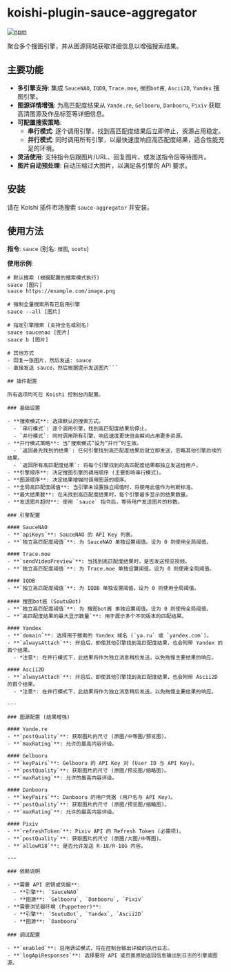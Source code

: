 # koishi-plugin-sauce-aggregator

[![npm](https://img.shields.io/npm/v/koishi-plugin-sauce-aggregator?style=flat-square)](https://www.npmjs.com/package/koishi-plugin-sauce-aggregator)

聚合多个搜图引擎，并从图源网站获取详细信息以增强搜索结果。

## 主要功能

- **多引擎支持**: 集成 `SauceNAO`, `IQDB`, `Trace.moe`, `搜图bot酱`, `Ascii2D`, `Yandex` 搜图引擎。
- **图源详情增强**: 为高匹配度结果从 `Yande.re`, `Gelbooru`, `Danbooru`, `Pixiv` 获取高清图源及作品标签等详细信息。
- **可配置搜索策略**:
  - **串行模式**: 逐个调用引擎，找到高匹配度结果后立即停止，资源占用稳定。
  - **并行模式**: 同时调用所有引擎，以最快速度响应高匹配度结果，适合性能充足的环境。
- **灵活使用**: 支持指令后跟图片/URL、回复图片、或发送指令后等待图片。
- **图片自动预处理**: 自动压缩过大图片，以满足各引擎的 API 要求。

## 安装

请在 Koishi 插件市场搜索 `sauce-aggregator` 并安装。

## 使用方法

**指令**: `sauce` (别名: `搜图`, `soutu`)

**使用示例**:
```
# 默认搜索 (根据配置的搜索模式执行)
sauce [图片]
sauce https://example.com/image.png

# 强制全量搜索所有已启用引擎
sauce --all [图片]

# 指定引擎搜索 (支持全名或别名)
sauce saucenao [图片]
sauce b [图片]

# 其他方式
- 回复一张图片，然后发送: sauce
- 直接发送 sauce，然后根据提示发送图片```

## 插件配置

所有选项均可在 Koishi 控制台内配置。

### 基础设置

- **搜索模式**: 选择默认的搜索方式。
  - `串行模式`: 逐个调用引擎，找到高匹配度结果后停止。
  - `并行模式`: 同时调用所有引擎，响应速度更快但会瞬间占用更多资源。
- **并行模式策略**: 当“搜索模式”设为“并行”时生效。
  - `返回最先找到的结果`: 任何引擎找到高匹配度结果后就立即发送，忽略其他引擎后续的结果。
  - `返回所有高匹配度结果`: 将每个引擎找到的高匹配度结果都独立发送给用户。
- **引擎顺序**: 决定搜图引擎的调用顺序 (主要影响串行模式)。
- **图源顺序**: 决定结果增强时调用图源的顺序。
- **全局高匹配度阈值**: 当引擎未设置独立阈值时，将使用此值作为判断标准。
- **最大结果数**: 在未找到高匹配度结果时，每个引擎最多显示的结果数量。
- **发送图片超时**: 使用 `sauce` 指令后，等待用户发送图片的秒数。

### 引擎配置

#### SauceNAO
- **`apiKeys`**: SauceNAO 的 API Key 列表。
- **`独立高匹配度阈值`**: 为 SauceNAO 单独设置阈值。设为 0 则使用全局阈值。

#### Trace.moe
- **`sendVideoPreview`**: 当找到高匹配度结果时，是否发送预览视频。
- **`独立高匹配度阈值`**: 为 Trace.moe 单独设置阈值。设为 0 则使用全局阈值。

#### IQDB
- **`独立高匹配度阈值`**: 为 IQDB 单独设置阈值。设为 0 则使用全局阈值。

#### 搜图bot酱 (SoutuBot)
- **`独立高匹配度阈值`**: 为 搜图bot酱 单独设置阈值。设为 0 则使用全局阈值。
- **`高匹配度结果的最大显示数量`**: 用于展示多个不同版本的匹配结果。

#### Yandex
- **`domain`**: 选择用于搜索的 Yandex 域名 (`ya.ru` 或 `yandex.com`)。
- **`alwaysAttach`**: 开启后，即使其他引擎找到高匹配度结果，也会附带 Yandex 的首个结果。
  - *注意*: 在并行模式下，此结果将作为独立消息稍后发送，以免拖慢主要结果的响应。

#### Ascii2D
- **`alwaysAttach`**: 开启后，即使其他引擎找到高匹配度结果，也会附带 Ascii2D 的首个结果。
  - *注意*: 在并行模式下，此结果将作为独立消息稍后发送，以免拖慢主要结果的响应。

---

### 图源配置 (结果增强)

#### Yande.re
- **`postQuality`**: 获取图片的尺寸 (原图/中等图/预览图)。
- **`maxRating`**: 允许的最高内容评级。

#### Gelbooru
- **`keyPairs`**: Gelbooru 的 API Key 对 (User ID 与 API Key)。
- **`postQuality`**: 获取图片的尺寸 (原图/预览图/缩略图)。
- **`maxRating`**: 允许的最高内容评级。

#### Danbooru
- **`keyPairs`**: Danbooru 的用户凭据 (用户名与 API Key)。
- **`postQuality`**: 获取图片的尺寸 (原图/预览图/缩略图)。
- **`maxRating`**: 允许的最高内容评级。

#### Pixiv
- **`refreshToken`**: Pixiv API 的 Refresh Token (必需项)。
- **`postQuality`**: 获取图片的尺寸 (原图/大图/中等图)。
- **`allowR18`**: 是否允许发送 R-18/R-18G 内容。

---

### 依赖说明

- **需要 API 密钥或凭据**:
  - **引擎**: `SauceNAO`
  - **图源**: `Gelbooru`, `Danbooru`, `Pixiv`
- **需要浏览器环境 (Puppeteer)**:
  - **引擎**: `SoutuBot`, `Yandex`, `Ascii2D`
  - **图源**: `Danbooru`

### 调试配置

- **`enabled`**: 启用调试模式，将在控制台输出详细的执行日志。
- **`logApiResponses`**: 选择要将 API 或页面原始返回信息输出到日志的引擎或图源。